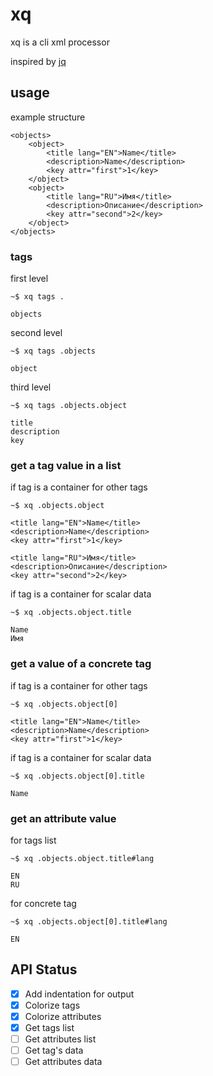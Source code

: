 # xq

xq is a cli xml processor

inspired by [jq](https://github.com/stedolan/jq)

## usage

example structure

    <objects>
        <object>
            <title lang="EN">Name</title>
            <description>Name</description>
            <key attr="first">1</key>
        </object>
        <object>
            <title lang="RU">Имя</title>
            <description>Описание</description>
            <key attr="second">2</key>
        </object>
    </objects>

### tags

first level

    ~$ xq tags .

    objects

second level

    ~$ xq tags .objects

    object

third level

    ~$ xq tags .objects.object

    title
    description
    key

### get a tag value in a list

if tag is a container for other tags

    ~$ xq .objects.object

    <title lang="EN">Name</title>
    <description>Name</description>
    <key attr="first">1</key>

    <title lang="RU">Имя</title>
    <description>Описание</description>
    <key attr="second">2</key>


if tag is a container for scalar data

    ~$ xq .objects.object.title

    Name
    Имя

### get a value of a concrete tag 


if tag is a container for other tags

    ~$ xq .objects.object[0]

    <title lang="EN">Name</title>
    <description>Name</description>
    <key attr="first">1</key>

if tag is a container for scalar data

    ~$ xq .objects.object[0].title

    Name

### get an attribute value

for tags list

    ~$ xq .objects.object.title#lang

    EN
    RU

for concrete tag

    ~$ xq .objects.object[0].title#lang

    EN

## API Status

- [x] Add indentation for output
- [x] Colorize tags
- [x] Colorize attributes
- [x] Get tags list
- [ ] Get attributes list
- [ ] Get tag's data
- [ ] Get attributes data